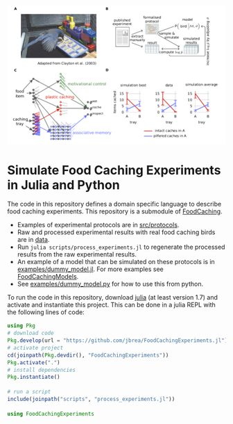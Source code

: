 <p align="center">
  <img src="https://raw.githubusercontent.com/jbrea/FoodCachingExperiments.jl/master/fig1.png" />
</p>

# Simulate Food Caching Experiments in Julia and Python

The code in this repository defines a domain specific language to describe food
caching experiments. This repository is a submodule of [FoodCaching](https://github.com/jbrea/FoodCaching).

* Examples of experimental protocols are in [src/protocols](src/protocols).
* Raw and processed experimental results with real food caching birds are in [data](data). 
* Run `julia scripts/process_experiments.jl` to regenerate the processed results from the raw experimental results.
* An example of a model that can be simulated on these protocols is in
    [examples/dummy_model.jl](examples/dummy_model.jl). For more examples see
    [FoodCachingModels](https://github.com/jbrea/FoodCachingModels.jl).
* See [examples/dummy_model.py](examples/dummy_model.py) for how to use this from python.

To run the code in this repository, download [julia](https://julialang.org/downloads/) (at least version 1.7) and activate and instantiate this project. This can be done in a julia REPL with the following lines of code:
```julia
using Pkg
# download code
Pkg.develop(url = "https://github.com/jbrea/FoodCachingExperiments.jl")
# activate project
cd(joinpath(Pkg.devdir(), "FoodCachingExperiments"))
Pkg.activate(".")
# install dependencies
Pkg.instantiate()

# run a script
include(joinpath("scripts", "process_experiments.jl"))

using FoodCachingExperiments
```

